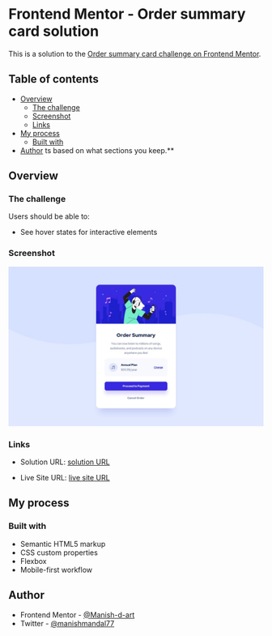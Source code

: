 # Frontend Mentor - Order summary card solution

This is a solution to the [Order summary card challenge on Frontend Mentor](https://www.frontendmentor.io/challenges/order-summary-component-QlPmajDUj). 

## Table of contents

- [Overview](#overview)
  - [The challenge](#the-challenge)
  - [Screenshot](#screenshot)
  - [Links](#links)
- [My process](#my-process)
  - [Built with](#built-with)
- [Author](#author)
ts based on what sections you keep.**

## Overview

### The challenge

Users should be able to:

- See hover states for interactive elements

### Screenshot

![](./assets/design/desktop-design.jpg)



### Links

- Solution URL: [ solution URL](https://github.com/Manish-d-art/Order-Summary-component.git)

- Live Site URL: [ live site URL ](https://order-summary-component-manish.netlify.app)


## My process

### Built with

- Semantic HTML5 markup
- CSS custom properties
- Flexbox
- Mobile-first workflow
 

## Author

- Frontend Mentor - [@Manish-d-art](https://www.frontendmentor.io/profile/Manish-d-art)
- Twitter - [@manishmandal77](https://www.twitter.com/manishmandal77)


